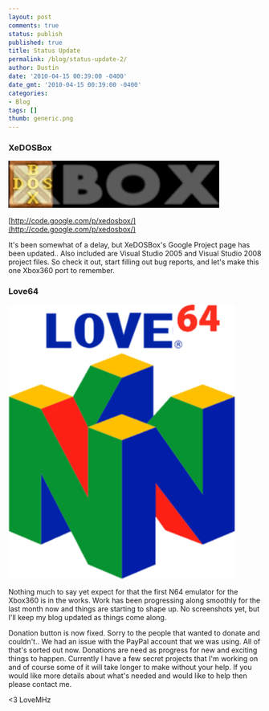 ```yaml
---
layout: post
comments: true
status: publish
published: true
title: Status Update
permalink: /blog/status-update-2/
author: Dustin
date: '2010-04-15 00:39:00 -0400'
date_gmt: '2010-04-15 00:39:00 -0400'
categories:
- Blog
tags: []
thumb: generic.png
---
```

### XeDOSBox

![Image](/assets/img/blog/status-update-2/xedos.jpg)

[http://code.google.com/p/xedosbox/](http://code.google.com/p/xedosbox/)

It's been somewhat of a delay, but XeDOSBox's Google Project page has been
updated.. Also included are Visual Studio 2005 and Visual Studio 2008 project
files. So check it out, start filling out bug reports, and let's make this one
Xbox360 port to remember.

### Love64

![Image](/assets/img/blog/status-update-2/nintendo-64-logo.png)

Nothing much to say yet expect for that the first N64 emulator for the Xbox360
is in the works. Work has been progressing along smoothly for the last month now
and things are starting to shape up. No screenshots yet, but I'll keep my blog
updated as things come along.

Donation button is now fixed. Sorry to the people that wanted to donate and
couldn't.. We had an issue with the PayPal account that we was using. All of
that's sorted out now. Donations are need as progress for new and exciting
things to happen. Currently I have a few secret projects that I'm working on and
of course some of it will take longer to make without your help. If you would
like more details about what's needed and would like to help then please contact
me.

<3 LoveMHz
